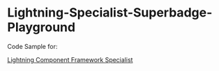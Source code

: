 # Lightning-Specialist-Superbadge-Playground

Code Sample for:

[Lightning Component Framework Specialist](https://trailhead.salesforce.com/en/superbadges/superbadge_lcf)

